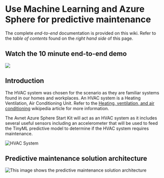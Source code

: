 # Use Machine Learning and Azure Sphere for predictive maintenance

The complete *end-to-end* documentation is provided on this wiki. Refer to the *table of contents* found on the *right hand side* of this page.

## Watch the 10 minute end-to-end demo

[![](./wiki/media/predictive_maintenace_youtube.png)](https://youtu.be/62XKxzRld28)

## Introduction

The HVAC system was chosen for the scenario as they are familiar systems found in our homes and workplaces. An HVAC system is a Heating Ventilation, Air Conditioning Unit. Refer to the [Heating, ventilation, and air conditioning](https://en.wikipedia.org/wiki/Heating,_ventilation,_and_air_conditioning) wikipedia article for more information.

The Avnet Azure Sphere Start Kit will act as an HVAC system as it includes several useful sensors including an accelerometer that will be used to feed the TinyML predictive model to determine if the HVAC system requires maintenance.

![HVAC System](https://upload.wikimedia.org/wikipedia/commons/9/90/Rooftop_Packaged_Units.JPG)

## Predictive maintenance solution architecture

![This image shows the predictive maintenance solution architecture](media/predictive_maintenance_solution_architecture.png)